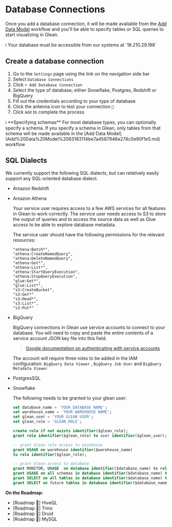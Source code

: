 # Database Connections

Once you add a database connection, it will be made available from the [Add Data Model](Add%20Data%20Model%2063183114be7a4587946e274c0e90f1e5.md)  workflow and you'll be able to specify tables or SQL queries to start visualizing in Glean.

<aside>
ℹ️ Your database must be accessible from our systems at `18.210.29.198`

</aside>

## Create a database connection

1. Go to the `Settings` page using the link on the navigation side bar
2. Select `Database Connections`
3. Click `+ Add Database Connection`
4. Select the type of database; either Snowflake, Postgres, Redshift or BigQuery
5. Fill out the credentials according to your type of database
6. Click the antenna icon to test your connection  `🗼`
7. Click `Add` to complete the process

<aside>
ℹ️ **Specifying schemas**
For most database types, you can optionally specify a schema.  If you specify a schema in Glean, only tables from that schema will be made available in the [Add Data Model](Add%20Data%20Model%2063183114be7a4587946e274c0e90f1e5.md)  workflow

</aside>

## SQL Dialects

We currently support the following SQL dialects, but can relatively easily support any SQL-oriented database dialect.

- Amazon Redshift
- Amazon Athena
    
    Your service user requires access to a few AWS services for all features in Glean to work correctly.  The service user needs access to S3 to store the output of queries and to access the source data as well as Glue access to be able to explore database metadata.
    
    The service user should have the following permissions for the relevant resources:
    
    ```
    "athena:Batch*",
    "athena:CreateNamedQuery",
    "athena:DeleteNamedQuery",
    "athena:Get*",
    "athena:List*",
    "athena:StartQueryExecution",
    "athena:StopQueryExecution",
    "glue:Get*",
    "glue:List*",
    "s3:CreateBucket",
    "s3:Get*"
    "s3:Head*",
    "s3:List*",
    "s3:Put*"
    ```
    
- BigQuery
    
    BigQuery connections in Glean use service accounts to connect to your database.  You will need to copy and paste the entire contents of a service account JSON key file into this field.
    
    > [Google documentation on authenticating with service accounts](https://cloud.google.com/bigquery/docs/authentication/service-account-file)
    > 
    
    The account will require three roles to be added in the IAM configuration: `BigQuery Data Viewer` , `BigQuery Job User` and `BigQuery Metadata Viewer`
    
- PostgresSQL
- Snowflake
    
    The following needs to be granted to your glean user:
    
    ```sql
    set database_name = 'YOUR DATABASE NAME';
    set warehouse_name = 'YOUR WAREHOUSE NAME';
    set glean_user = 'YOUR GLEAN USER';
    set glean_role = 'GLEAN_ROLE';
    
    create role if not exists identifier($glean_role);
    grant role identifier($glean_role) to user identifier($glean_user);
    
    -- grant Glean role access to warehouse
    grant USAGE on warehouse identifier($warehouse_name)
    to role identifier($glean_role);
    
    -- grant Glean access to database
    grant MONITOR, USAGE  on database identifier($database_name) to role identifier($glean_role);
    grant USAGE on all schemas in database identifier($database_name) to role identifier($glean_role);
    grant SELECT on all tables in database identifier($database_name) to role identifier($glean_role);
    grant SELECT on future tables in database identifier($database_name) to role identifier($glean_role);
    ```
    

**On the Roadmap:**

- [Roadmap 🚧] HiveQL
- [Roadmap 🚧] Trino
- [Roadmap 🚧] Druid
- [Roadmap 🚧] MySQL
